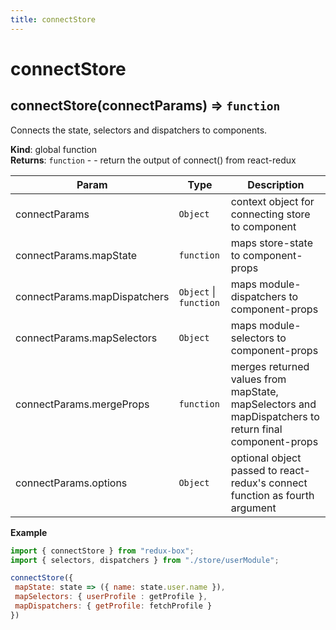 ```yaml
---
title: connectStore
---
```


# connectStore

<a name="connectStore"></a>

## connectStore(connectParams) ⇒ <code>function</code>
Connects the state, selectors and dispatchers to components.

**Kind**: global function  
**Returns**: <code>function</code> - - return the output of connect() from react-redux  

| Param | Type | Description |
| --- | --- | --- |
| connectParams | <code>Object</code> | context object for connecting store to component |
| connectParams.mapState | <code>function</code> | maps store-state to component-props |
| connectParams.mapDispatchers | <code>Object</code> \| <code>function</code> | maps module-dispatchers to component-props |
| connectParams.mapSelectors | <code>Object</code> | maps module-selectors to component-props |
| connectParams.mergeProps | <code>function</code> | merges returned values from mapState, mapSelectors and mapDispatchers to return final component-props |
| connectParams.options | <code>Object</code> | optional object passed to react-redux's connect function as fourth argument |

**Example**  
```js
import { connectStore } from "redux-box";
import { selectors, dispatchers } from "./store/userModule";

connectStore({
 mapState: state => ({ name: state.user.name }),
 mapSelectors: { userProfile : getProfile },
 mapDispatchers: { getProfile: fetchProfile }
})
```
